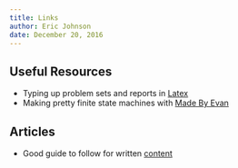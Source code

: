 ```yaml
---  
title: Links 
author: Eric Johnson  
date: December 20, 2016 
---  
```


## Useful Resources
* Typing up problem sets and reports in [Latex](http://www.overleaf.com/)
* Making pretty finite state machines with [Made By Evan](https://www.cefns.nau.edu/~edo/Classes/CS315_WWW/Tools/fsm.html)

## Articles
* Good guide to follow for written [content](http://programminghistorian.org/lessons/sustainable-authorship-in-plain-text-using-pandoc-and-markdown)
